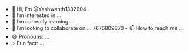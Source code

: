 - 👋 Hi, I’m @Yashwanth1332004
- 👀 I’m interested in ...
- 🌱 I’m currently learning ...
- 💞️ I’m looking to collaborate on ...
7676809870 - 📫 How to reach me ...
- 😄 Pronouns: ...
- ⚡ Fun fact: ...

<!---
Yashwanth1332004/Yashwanth1332004 is a ✨ special ✨ repository because its `README.md` (this file) appears on your GitHub profile.
You can click the Preview link to take a look at your changes.
--->

